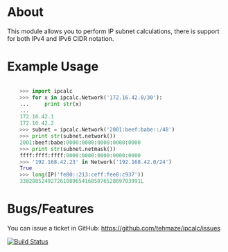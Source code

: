 About
=====

This module allows you to perform IP subnet calculations, there is support for
both IPv4 and IPv6 CIDR notation.

Example Usage
=============

```python

    >>> import ipcalc
    >>> for x in ipcalc.Network('172.16.42.0/30'):
    ...     print str(x)
    ...
    172.16.42.1
    172.16.42.2
    >>> subnet = ipcalc.Network('2001:beef:babe::/48')
    >>> print str(subnet.network())
    2001:beef:babe:0000:0000:0000:0000:0000
    >>> print str(subnet.netmask())
    ffff:ffff:ffff:0000:0000:0000:0000:0000
    >>> '192.168.42.23' in Network('192.168.42.0/24')
    True
    >>> long(IP('fe80::213:ceff:fee8:c937'))
    338288524927261089654168587652869703991L
```

Bugs/Features
=============

You can issue a ticket in GitHub: https://github.com/tehmaze/ipcalc/issues

[![Build Status](https://travis-ci.org/tehmaze/ipcalc.svg?branch=master)](https://travis-ci.org/tehmaze/ipcalc)
